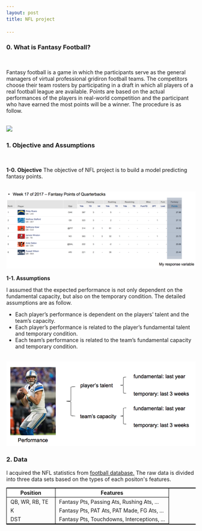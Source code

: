 ```yaml
---
layout: post
title: NFL project

---
```


### 0. What is Fantasy Football?
<br>

Fantasy football is a game in which the participants serve as the general managers of virtual professional gridiron football teams. The competitors choose their team rosters by participating in a draft in which all players of a real football league are available. Points are based on the actual performances of the players in real-world competition and the participant who have earned the most points will be a winner. The procedure is as follow.

<br>
<img src="/images/NFL/proceure.png" width="700">
<br>


### 1. Objective and Assumptions
<br>

<b>1-0. Objective</b>
The objective of NFL project is to build a model predicting fantasy points.

<br>
<img src="/images/NFL/objective.png" width="700">
<br>

<b>1-1. Assumptions</b>

I assumed that the expected performance is not only dependent on the fundamental capacity, but also on the temporary condition. The detailed assumptions are as follow.

<ul>
<li>Each player’s performance is dependent on the players’ talent and the team’s capacity.</li>
<li>Each player’s performance is related to the player’s fundamental talent and temporary condition.</li>
<li>Each team’s performance is related to the team’s fundamental capacity and temporary condition.</li>
</ul>

<br>
<img src="/images/NFL/assumptions.png" width="700">
<br>


### 2. Data

I acquired the NFL statistics from <a href="http://https://www.footballdb.com/">football database.</a> The raw data is divided into three data sets based on the types of each positon's features.

<style type="text/css">
  table {
    margin-left: 0;
    margin-bottom: 24px;
    border-spacing: 0;
    border-bottom: 2px solid black;
    border-top: 2px solid black;
}
table th {
    padding: 3px 10px;
    background-color: white;
    border-top: none;
    border-left: 1px solid black;
    border-right: 1px solid black;
    border-bottom: 1px solid black;
}
table td {
    padding: 3px 10px;
    border-top: none;
    border-left: 1px solid black;
    border-bottom: none;
    border-right: 1px solid black;
}
</style>


<table>
<colgroup>
<col width="30%" />
<col width="70%" />
</colgroup>
<thead>
<tr class="header">
  <th><b>Position</b></th>
  <th><b>Features</b></th>
</tr>
</thead>
<tbody>
<tr>
<td markdown="span">QB, WR, RB, TE</td>
<td markdown="span">Fantasy Pts, Passing Ats, Rushing Ats, ...</td>
</tr>
  
<tr>
<td markdown="span">K</td>
<td markdown="span">Fantasy Pts, PAT Ats, PAT Made, FG Ats, ...</td>
</tr>
 
<tr>
<td markdown="span">DST</td>
<td markdown="span">Fantasy Pts, Touchdowns, Interceptions, ...</td>
</tr>

</tbody>
</table>

